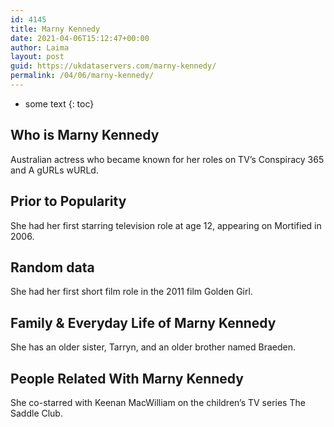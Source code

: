```yaml
---
id: 4145
title: Marny Kennedy
date: 2021-04-06T15:12:47+00:00
author: Laima
layout: post
guid: https://ukdataservers.com/marny-kennedy/
permalink: /04/06/marny-kennedy/
---
```


* some text
{: toc}


## Who is Marny Kennedy
                  
                  
                  
Australian actress who became known for her roles on TV&#8217;s Conspiracy 365 and A gURLs wURLd.
                  
              
            
              
            
                
                
                
## Prior to Popularity
                  
                  
                  
She had her first starring television role at age 12, appearing on Mortified in 2006.
                  
              
            
              
            
                
                
                
## Random data
                  
                  
                  
She had her first short film role in the 2011 film Golden Girl.
                  
              
            
              
            
                
                
                
## Family & Everyday Life of Marny Kennedy
                  
                  
                  
She has an older sister, Tarryn, and an older brother named Braeden.
                  
              
            
              
            
                
                
                
## People Related With Marny Kennedy
                  
                  
                  
She co-starred with Keenan MacWilliam on the children&#8217;s TV series The Saddle Club.
                  
              
            
              
            
                
              
            
              
              
            
            
              
            
          
          
          
